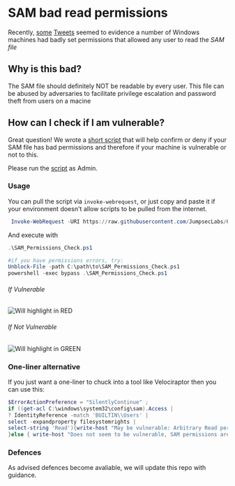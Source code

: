 # SAM bad read permissions

Recently, [some](https://twitter.com/jonasLyk/status/1417205166172950531) [Tweets](https://twitter.com/jeffmcjunkin/status/1417281315016122372)  seemed to evidence a number of Windows machines had badly set permissions that allowed any user to read the *SAM file*

## Why is this bad?

The SAM file should definitely NOT be readable by every user. This file can be abused by adversaries to facilitate privilege escalation and password theft from users on a macine

## How can I check if I am vulnerable?

Great question! We wrote a [short script](SAM_Permissions_Check.ps1) that will help confirm or deny if your SAM file has bad permissions and therefore if your machine is vulnerable or not to this.

Please run the [script](SAM_Permissions_Check.ps1) as Admin.

### Usage
You can pull the script via `invoke-webrequest`, or just copy and paste it if your environment doesn't allow scripts to be pulled from the internet. 
```powershell
 Invoke-WebRequest -URI https://raw.githubusercontent.com/JumpsecLabs/Guidance-Advice/main/SAM_Permissions/SAM_Permissions_Check.ps1 -OutFile ./SAM_Permissions_Check.ps1  -usebasicparsing
```

And execute with
```powershell
.\SAM_Permissions_Check.ps1

#if you have permissions errors, try:
Unblock-File -path C:\path\to\SAM_Permissions_Check.ps1
powershell -exec bypass .\SAM_Permissions_Check.ps1
```

###### If Vulnerable
![Will highlight in RED](https://user-images.githubusercontent.com/49488209/126307912-1074a0e7-3228-4633-be1f-cc4374933980.png)

###### If Not Vulnerable
![Will highlight in GREEN](https://user-images.githubusercontent.com/49488209/126307983-5b1c1935-6982-4268-a136-675966f2ea87.png)

### One-liner alternative
If you just want a one-liner to chuck into a tool like Velociraptor then you can use this:
```powershell
$ErrorActionPreference = "SilentlyContinue" ;
if ((get-acl C:\windows\system32\config\sam).Access | 
? IdentityReference -match 'BUILTIN\\Users' | 
select -expandproperty filesystemrights | 
select-string 'Read'){write-host "May be vulnerable: Arbitrary Read permissions for SAM file"
}else { write-host "Does not seem to be vulnerable, SAM permissions are fine"}
```

### Defences
As advised defences become avaliable, we will update this repo with guidance.

